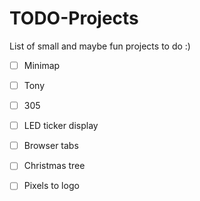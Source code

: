 # TODO-Projects
List of small and maybe fun projects to do :)

- [ ] Minimap
- [ ] Tony
- [ ] 305
- [ ] LED ticker display
- [ ] Browser tabs
- [ ] Christmas tree
- [ ] Pixels to logo

